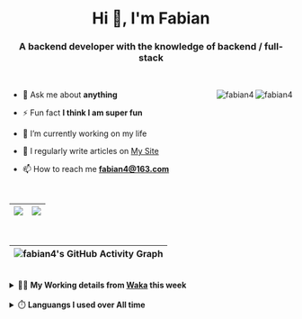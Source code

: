 <h1 align="center">Hi 👋, I'm Fabian</h1>
<h3 align="center">A backend developer with the knowledge of backend / full-stack</h3>

<br/>

<img align="right" src="https://komarev.com/ghpvc/?username=fabian4&label=views&color=0e75b6&style=flat" alt="fabian4" /><img align="right" src="https://img.shields.io/badge/Author-fabian4-orange?logo=Dark%20Reader" alt="fabian4" />


- 💬 Ask me about **anything**

- ⚡ Fun fact **I think I am super fun**

- 🔭 I’m currently working on my life

- 📝 I regularly write articles on [My Site](https://fabian4.site/)

- 📫 How to reach me **fabian4@163.com**


<!-- - 🌱 I’m currently learning **JavaScript** and **typescript** -->

<!-- - 📄 Know about my Daily details on [My Personal Blog Galllery](https://fabian4.github.io/gallery/) -->

<br/>

|  <img align="center" src="https://github-readme-streak-stats.herokuapp.com/?user=fabian4&theme=gruvbox_duo&currStreakNum=2FD3EB&fire=pink&sideLabels=F00&hide_border=true&date_format=[Y.]n.j" /> |  <img align="center" src="https://github-readme-stats.vercel.app/api/top-langs/?username=fabian4&layout=compact&theme=buefy&hide_border=true" /> |
| ------------- | ------------- |

<!-- | <img align="center" src="https://github-readme-stats.vercel.app/api?username=fabian4&count_private=true&show_icons=true&theme=flag-india&show_owner=true&hide_border=true" /> | <img align="center" src="https://github-readme-stats.vercel.app/api/top-langs/?username=fabian4&layout=compact&theme=buefy&hide_border=true&exclude_repo=jdk,jdk-source-learning,spring-framework,netty,jdk,fabian4.github.io,wechaty.js.org,sofa-bolt" /> | <img align="center" src="https://github-readme-streak-stats.herokuapp.com/?user=fabian4&theme=gruvbox_duo&currStreakNum=2FD3EB&fire=pink&sideLabels=F00&hide_border=true&date_format=[Y.]n.j" /> |
| ------------- | ------------- | ------------- | -->

<br/>

|![fabian4's GitHub Activity Graph](https://activity-graph.herokuapp.com/graph?username=fabian4&theme=github-light&area=true)|
| --- |

<!-- <br/>
<details>
  <summary>✍️ <b>My Leetcode Record from the <a href="https://github.com/fabian4/leetcode">repo</a></b></summary>
 
 ---
  
|[![Leetcode Stats](https://leetcode.card.workers.dev/?username=fabian&border=0)](https://leetcode-cn.com/u/fabianbao/)|[![fabian's LeetCode Stats](https://leetcode-stats.vercel.app/api?username=fabian&theme=Light)](https://leetcode-cn.com/u/fabianbao/)|
| ------------- | ------------- |
</details> -->

<br/>

<details>
  <summary>👨‍💻 <b>My Working details from <a href="https://wakatime.com/@fabian4">Waka</a> this week</b></summary>

---

<!--START_SECTION:waka-->
![Code Time](http://img.shields.io/badge/Code%20Time-221%20hrs%2044%20mins-blue)

**I'm an Early 🐤** 

```text
🌞 Morning    188 commits    █████░░░░░░░░░░░░░░░░░░░░   23.15% 
🌆 Daytime    286 commits    ████████░░░░░░░░░░░░░░░░░   35.22% 
🌃 Evening    322 commits    ██████████░░░░░░░░░░░░░░░   39.66% 
🌙 Night      16 commits     ░░░░░░░░░░░░░░░░░░░░░░░░░   1.97%

```
📅 **I'm Most Productive on Thursday** 

```text
Monday       129 commits    ████░░░░░░░░░░░░░░░░░░░░░   15.89% 
Tuesday      130 commits    ████░░░░░░░░░░░░░░░░░░░░░   16.01% 
Wednesday    138 commits    ████░░░░░░░░░░░░░░░░░░░░░   17.0% 
Thursday     146 commits    ████░░░░░░░░░░░░░░░░░░░░░   17.98% 
Friday       88 commits     ██░░░░░░░░░░░░░░░░░░░░░░░   10.84% 
Saturday     68 commits     ██░░░░░░░░░░░░░░░░░░░░░░░   8.37% 
Sunday       113 commits    ███░░░░░░░░░░░░░░░░░░░░░░   13.92%

```


📊 **This Week I Spent My Time On** 

```text
💬 Programming Languages: 
Other                    40 hrs 23 mins      ███████████████████████░░   94.05% 
JSON                     40 mins             ░░░░░░░░░░░░░░░░░░░░░░░░░   1.56% 
Java                     29 mins             ░░░░░░░░░░░░░░░░░░░░░░░░░   1.16% 
TypeScript               16 mins             ░░░░░░░░░░░░░░░░░░░░░░░░░   0.65% 
Vue.js                   13 mins             ░░░░░░░░░░░░░░░░░░░░░░░░░   0.52%

🔥 Editors: 
Browser                  40 hrs 23 mins      ███████████████████████░░   94.05% 
IntelliJ                 1 hr 15 mins        ░░░░░░░░░░░░░░░░░░░░░░░░░   2.94% 
WebStorm                 1 hr 11 mins        ░░░░░░░░░░░░░░░░░░░░░░░░░   2.76% 
GoLand                   6 mins              ░░░░░░░░░░░░░░░░░░░░░░░░░   0.26%

💻 Operating System: 
Windows                  42 hrs 56 mins      █████████████████████████   100.0%

```


<!--END_SECTION:waka-->
  
</details>

<br/>

<details>
  <summary>⏱️ <b>Languangs I used over All time</b></summary>
  
---
  
![languages all time](https://wakatime.com/share/@32ef5ac6-eac5-4886-805c-ce9fe059857e/efc24c85-e478-4696-bcbd-c5669145b831.svg)
  
</details>
